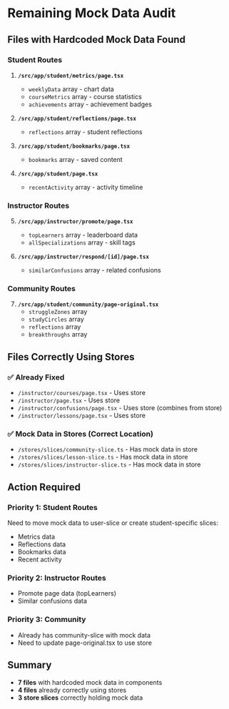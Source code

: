 # Remaining Mock Data Audit

## Files with Hardcoded Mock Data Found

### Student Routes
1. **`/src/app/student/metrics/page.tsx`**
   - `weeklyData` array - chart data
   - `courseMetrics` array - course statistics
   - `achievements` array - achievement badges

2. **`/src/app/student/reflections/page.tsx`**
   - `reflections` array - student reflections

3. **`/src/app/student/bookmarks/page.tsx`**
   - `bookmarks` array - saved content

4. **`/src/app/student/page.tsx`**
   - `recentActivity` array - activity timeline

### Instructor Routes
5. **`/src/app/instructor/promote/page.tsx`**
   - `topLearners` array - leaderboard data
   - `allSpecializations` array - skill tags

6. **`/src/app/instructor/respond/[id]/page.tsx`**
   - `similarConfusions` array - related confusions

### Community Routes
7. **`/src/app/student/community/page-original.tsx`**
   - `struggleZones` array
   - `studyCircles` array
   - `reflections` array
   - `breakthroughs` array

## Files Correctly Using Stores

### ✅ Already Fixed
- `/instructor/courses/page.tsx` - Uses store
- `/instructor/page.tsx` - Uses store
- `/instructor/confusions/page.tsx` - Uses store (combines from store)
- `/instructor/lessons/page.tsx` - Uses store

### ✅ Mock Data in Stores (Correct Location)
- `/stores/slices/community-slice.ts` - Has mock data in store
- `/stores/slices/lesson-slice.ts` - Has mock data in store
- `/stores/slices/instructor-slice.ts` - Has mock data in store

## Action Required

### Priority 1: Student Routes
Need to move mock data to user-slice or create student-specific slices:
- Metrics data
- Reflections data
- Bookmarks data
- Recent activity

### Priority 2: Instructor Routes
- Promote page data (topLearners)
- Similar confusions data

### Priority 3: Community
- Already has community-slice with mock data
- Need to update page-original.tsx to use store

## Summary
- **7 files** with hardcoded mock data in components
- **4 files** already correctly using stores
- **3 store slices** correctly holding mock data